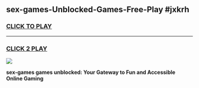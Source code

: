
## sex-games-Unblocked-Games-Free-Play #jxkrh
<h3>
<a href="https://us.freeplayer.one?title=sex-games&ref=9M">CLICK TO PLAY</a></h3>
<hr>

<h3>
<a href="https://us.freeplayer.one?title=sex-games&ref=9M">CLICK 2 PLAY</a>
  
</h3>

<a href="https://us.freeplayer.one?title=sex-games&ref=9M"><img src="https://clearcache.store/games.png"></a>


**sex-games games unblocked: Your Gateway to Fun and Accessible Online Gaming**
